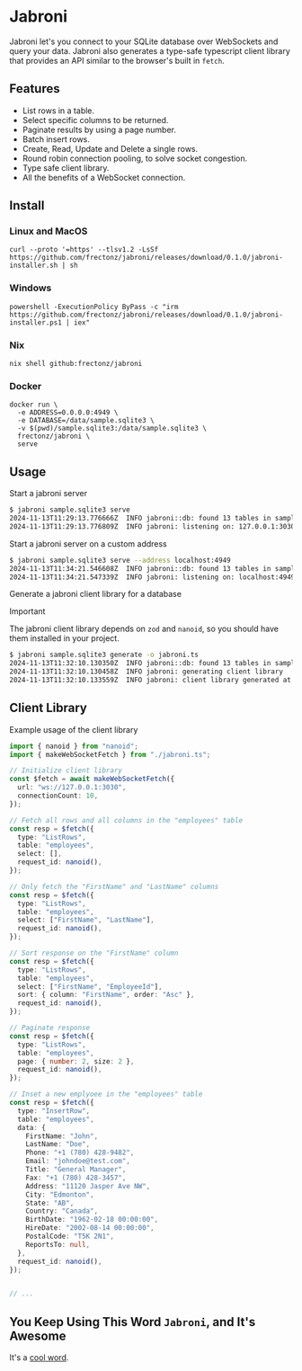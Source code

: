 # Jabroni

Jabroni let's you connect to your SQLite database over WebSockets and query your data. Jabroni also generates a type-safe typescript client library that provides an API similar to the browser's built in `fetch`.

## Features

- List rows in a table.
- Select specific columns to be returned.
- Paginate results by using a page number.
- Batch insert rows.
- Create, Read, Update and Delete a single rows.
- Round robin connection pooling, to solve socket congestion.
- Type safe client library.
- All the benefits of a WebSocket connection.

## Install

### Linux and MacOS

```
curl --proto '=https' --tlsv1.2 -LsSf https://github.com/frectonz/jabroni/releases/download/0.1.0/jabroni-installer.sh | sh
```

### Windows

```
powershell -ExecutionPolicy ByPass -c "irm https://github.com/frectonz/jabroni/releases/download/0.1.0/jabroni-installer.ps1 | iex"
```

### Nix

```
nix shell github:frectonz/jabroni
```

### Docker

```
docker run \
  -e ADDRESS=0.0.0.0:4949 \
  -e DATABASE=/data/sample.sqlite3 \
  -v $(pwd)/sample.sqlite3:/data/sample.sqlite3 \
  frectonz/jabroni \
  serve
```

## Usage

Start a jabroni server

```bash
$ jabroni sample.sqlite3 serve
2024-11-13T11:29:13.776666Z  INFO jabroni::db: found 13 tables in sample.sqlite3
2024-11-13T11:29:13.776809Z  INFO jabroni: listening on: 127.0.0.1:3030
```

Start a jabroni server on a custom address

```bash
$ jabroni sample.sqlite3 serve --address localhost:4949
2024-11-13T11:34:21.546608Z  INFO jabroni::db: found 13 tables in sample.sqlite3
2024-11-13T11:34:21.547339Z  INFO jabroni: listening on: localhost:4949
```

Generate a jabroni client library for a database

> [!IMPORTANT]
> The jabroni client library depends on `zod` and `nanoid`, so you should have them installed in your project.

```bash
$ jabroni sample.sqlite3 generate -o jabroni.ts
2024-11-13T11:32:10.130350Z  INFO jabroni::db: found 13 tables in sample.sqlite3
2024-11-13T11:32:10.130458Z  INFO jabroni: generating client library
2024-11-13T11:32:10.133559Z  INFO jabroni: client library generated at jabroni.ts
```

## Client Library

Example usage of the client library

```ts
import { nanoid } from "nanoid";
import { makeWebSocketFetch } from "./jabroni.ts";

// Initialize client library
const $fetch = await makeWebSocketFetch({
  url: "ws://127.0.0.1:3030",
  connectionCount: 10,
});

// Fetch all rows and all columns in the "employees" table
const resp = $fetch({
  type: "ListRows",
  table: "employees",
  select: [],
  request_id: nanoid(),
});

// Only fetch the "FirstName" and "LastName" columns
const resp = $fetch({
  type: "ListRows",
  table: "employees",
  select: ["FirstName", "LastName"],
  request_id: nanoid(),
});

// Sort response on the "FirstName" column
const resp = $fetch({
  type: "ListRows",
  table: "employees",
  select: ["FirstName", "EmployeeId"],
  sort: { column: "FirstName", order: "Asc" },
  request_id: nanoid(),
});

// Paginate response
const resp = $fetch({
  type: "ListRows",
  table: "employees",
  page: { number: 2, size: 2 },
  request_id: nanoid(),
});

// Inset a new emplyoee in the "employees" table
const resp = $fetch({
  type: "InsertRow",
  table: "employees",
  data: {
    FirstName: "John",
    LastName: "Doe",
    Phone: "+1 (780) 428-9482",
    Email: "johndoe@test.com",
    Title: "General Manager",
    Fax: "+1 (780) 428-3457",
    Address: "11120 Jasper Ave NW",
    City: "Edmonton",
    State: "AB",
    Country: "Canada",
    BirthDate: "1962-02-18 00:00:00",
    HireDate: "2002-08-14 00:00:00",
    PostalCode: "T5K 2N1",
    ReportsTo: null,
  },
  request_id: nanoid(),
});


// ...
```

## You Keep Using This Word `Jabroni`, and It's Awesome

It's a [cool word](https://www.youtube.com/watch?v=eCV9254WaLQ).
